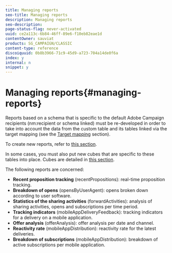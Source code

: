 ```yaml
---
title: Managing reports
seo-title: Managing reports
description: Managing reports
seo-description: 
page-status-flag: never-activated
uuid: ce2a113c-6b84-46ff-89e6-f10eb82eae1d
contentOwner: sauviat
products: SG_CAMPAIGN/CLASSIC
content-type: reference
discoiquuid: 0b8b3966-71c9-45d9-a723-704a14de0f6a
index: y
internal: n
snippet: y
---
```


# Managing reports{#managing-reports}

Reports based on a schema that is specific to the default Adobe Campaign recipients (nm:recipient or schema linked) must be re-developed in order to take into account the data from the custom table and its tables linked via the target mapping (see the [Target mapping](../../configuration/using/target-mapping.md) section).

To create new reports, refer to [this section](../../reporting/using/about-reports-creation-in-campaign.md).

In some cases, you must also put new cubes that are specific to these tables into place. Cubes are detailed in [this section](../../reporting/using/about-cubes.md).

The following reports are concerned:

* **Recent proposition tracking** (recentPropositions): real-time proposition tracking.
* **Breakdown of opens** (opensByUserAgent): opens broken down according to user software.
* **Statistics of the sharing activities** (forwardActivities): analysis of sharing activities, opens and subscriptions per time period.
* **Tracking indicators** (mobileAppDeliveryFeedback): tracking indicators for a delivery on a mobile application.
* **Offer analysis** (offerAnalysis): offer analysis per date and channel.
* **Reactivity rate** (mobileAppDistribution): reactivity rate for the latest deliveries.
* **Breakdown of subscriptions** (mobileAppDistribution): breakdown of active subscriptions per mobile application.


